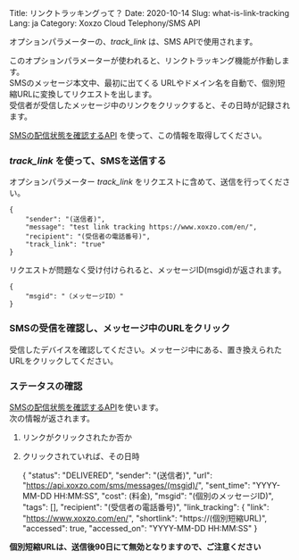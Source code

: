 Title: リンクトラッキングって？
Date: 2020-10-14
Slug: what-is-link-tracking
Lang: ja
Category: Xoxzo Cloud Telephony/SMS API

オプションパラメーターの、_track_link_ は、SMS APIで使用されます。

このオプションパラメーターが使われると、リンクトラッキング機能が作動します。<br>
SMSのメッセージ本文中、最初に出てくる URLやドメイン名を自動で、個別短縮URLに変換してリクエストを出します。<br>
受信者が受信したメッセージ中のリンクをクリックすると、その日時が記録されます。<br>

[SMSの配信状態を確認するAPI](https://docs.xoxzo.com/ja/sms.html#check-sms-status-api) を使って、この情報を取得してください。

### _track_link_ を使って、SMSを送信する

オプションパラメーター _track_link_ をリクエストに含めて、送信を行ってください。

```
{
    "sender": "(送信者)",
    "message": "test link tracking https://www.xoxzo.com/en/",
    "recipient": "(受信者の電話番号)",
    "track_link": "true"
}
```

リクエストが問題なく受け付けられると、メッセージID(msgid)が返されます。

    {
        "msgid": "（メッセージID）"
    }


### SMSの受信を確認し、メッセージ中のURLをクリック

受信したデバイスを確認してください。メッセージ中にある、置き換えられたURLをクリックしてください。 

### ステータスの確認

[SMSの配信状態を確認するAPI](https://docs.xoxzo.com/ja/sms.html#check-sms-status-api)を使います。<br>
次の情報が返されます。<br>
1. リンクがクリックされたか否か
2. クリックされていれば、その日時<br>


    {
        "status": "DELIVERED",
        "sender": "(送信者)",
        "url": "https://api.xoxzo.com/sms/messages/(msgid)/",
        "sent_time": "YYYY-MM-DD HH:MM:SS",
        "cost": (料金),
        "msgid": "(個別のメッセージID)",
        "tags": [],
        "recipient": "(受信者の電話番号)",
        "link_tracking": {
            "link": "https://www.xoxzo.com/en/",
            "shortlink": "https://(個別短縮URL)",
            "accessed": true,
            "accessed_on": "YYYY-MM-DD HH:MM:SS"
        }

**個別短縮URLは、送信後90日にて無効となりますので、ご注意ください**
